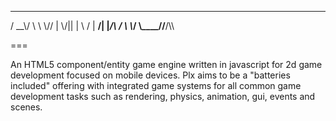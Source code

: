  ____  _    ___  _
/  __\\/ \\   \\  \\//
|  \\/|| |    \\  / 
|  __/| |_/\\ /  \\ 
\\_/   \\____//__/\\\\
                  
===

An HTML5 component/entity game engine written in javascript for 2d game development focused on mobile devices. Plx aims to be a "batteries included" offering with integrated game systems for all common game development tasks such as rendering, physics, animation, gui, events and scenes.
